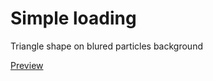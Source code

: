 # Simple loading
Triangle shape on blured particles background

[Preview](https://htmlpreview.github.io/?https://github.com/Freszmun/triangle-loading/blob/main/index.html)
